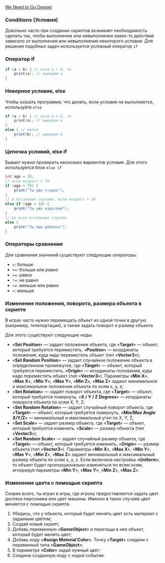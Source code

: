 [We Need to Go Deeper](https://cdn-images-1.medium.com/max/1600/1*nTxiQWQkT1aE_7ONVgDscQ.gif)

### Conditions (Условия)

Довольно часто при создании скриптов возникает необходимость сделать так, чтобы выполнение или невыполнение каких-то действий зависело от выполнения или невыполнения некоторого условия. Для решения подобных задач используется условный оператор `if`

### Оператор if

```csharp
if (a > b) { // если a > b, то
	print(a); // выведем a
}
```

### Неверное условие, else

Чтобы сказать программе, что делать, если условие не выполняется, используйте `else`

```csharp
if (a > b) { // если a > b, то
	print(a); // выведем a
}
else { // иначе
	print(b); // выведем b
}
```

### Цепочка условий, else if

Бывает нужно проверить несколько вариантов условия. Для этого используется блок `else if`

```csharp
int age = 30;
// если возраст > 70
if (age > 70) {
	print("Ты уже старик");
}
// в остальных случаях, если возраст > 18
else if (age > 18) {
	print("Ты уже взрослый");
}
// во всех остальных случаях
else {
	print("Ты еще ребенок");
}
```

### Операторы сравнения

Для сравнения значений существуют следующие операторы:

- `>`: больше
- `>=`: больше или равно
- `==`: равно
- `!=`: не равно
- `<=`: меньше или равно
- `<`: меньше

### Изменение положения, поворота, размера объекта в скрипте

В играх часто нужно перемещать объект из одной точки в другую (например, телепортация), а также задать поворот и размер объекта.

Для этого существуют следующие ноды:

- «**Set Position**» — задает положение объекта, где «**Target**» — объект, который требуется переместить. «**Position**» — координаты положения, куда надо переместить объект (тип «**Vector3**»);
- «**Set Random Position**» — задает случайное положение объекта в определенном промежутке, где «**Target**» — объект, который требуется переместить. «**Origin**» — координаты положения, куда надо переместить объект (тип «**Vector3**»). Параметры «**Min X**», «**Max X**», «**Min Y**», «**Max Y**», «**Min Z**», «**Max Z**» задают минимальное и максимальное положение объекта по осям x, y, z;
- «**Set Rotation**» — задает поворот объекта, где «**Target**» — объект, который требуется повернуть. «**X / Y / Z Degrees**» — координаты поворота объекта по осям X, Y, Z;
- «**Set Random Rotation**» — задает случайный поворот объекта, где «**Target**» — объект, который требуется повернуть. «**Min/Max Angle X/Y/Z**» — минимальный и максимальный угол по X, Y, Z;
- «**Set Scale**» — задает размер объекта, где «**Target**» — объект, который требуется изменить. «**Scale**» — размер объекта (тип «**Vector3**»);
- «**Set Random Scale**» — задает случайный размер объекта, где «**Target**» — объект, который требуется изменить. «**Origin**» — размер объекта (тип «**Vector3**»). Параметры «**Min X**», «**Max X**», «**Min Y**», «**Max Y**», «**Min Z**», «**Max Z**» задают минимальный и максимальный размер объекта по осям x, y, z. Если включена настройка «**Uniform**», то объект будет пропорционально изменяться по всем осям, игнорируя параметры «**Min Y**», «**Max Y**», «**Min Z**», «**Max Z**».

### Изменение цвета с помощью скрипта

Скорее всего, ты играл в игры, где игроку предоставляется задать цвет доспеха персонажа или цвет машины. Именно в таких случаев цвет меняется с помощью скрипта.

1. Убедись, что у объекта, который будет менять цвет есть материал с заданным цветом;
2. Создай новый скрипт;
3. Добавь переменную «**GameObject**» и перетащи в нее объект, который будет менять цвет;
4. Добавь ноду «**Assign Material Color**». Точку «**Target**» соедини с переменной типа «**GameObject**»;
5. В параметре «**Color**» задай нужный цвет;
6. Соедини созданную ноду с нодой события.